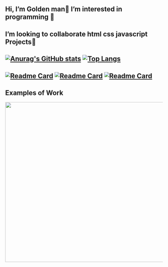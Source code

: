   ## Hi, I’m Golden man👋 I’m interested in programming 👀 
 ## I’m looking to collaborate html css javascript Projects💞️



## [![Anurag's GitHub stats](https://github-readme-stats.vercel.app/api?username=goldenman-dev)](https://github.com/goldenman-dev/goldenman-dev)   [![Top Langs](https://github-readme-stats.vercel.app/api/top-langs/?username=goldenman-dev&layout)](https://github.com/goldenman-dev/goldenman-dev)

## [![Readme Card](https://github-readme-stats.vercel.app/api/pin/?username=goldenman-dev&repo=iq-rec-electron)](https://github.com/goldenman-dev/iq-rec-electron)   [![Readme Card](https://github-readme-stats.vercel.app/api/pin/?username=goldenman-dev&repo=golden)](https://github.com/goldenman-dev/golden)   [![Readme Card](https://github-readme-stats.vercel.app/api/pin/?username=goldenman-dev&repo=sysinfo)](https://github.com/goldenman-dev/sysinfo)

## Examples of Work
<img src="mywork.gif" width="512" >
